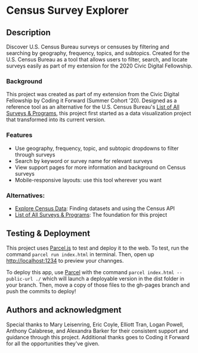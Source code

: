 # Census Survey Explorer

## Description
Discover U.S. Census Bureau surveys or censuses by filtering and searching by geography, frequency, topics, and subtopics. Created for the U.S. Census Bureau as a tool that allows users to filter, search, and locate surveys easily as part of my extension for the 2020 Civic Digital Fellowship.

### Background
This project was created as part of my extension from the Civic Digital Fellowship by Coding it Forward (Summer Cohort '20). Designed as a reference tool as an alternative for the U.S. Census Bureau's [List of All Surveys & Programs](https://www.census.gov/programs-surveys/surveys-programs.html), this project first started as a data visualization project that transformed into its current version. 

### Features
- Use geography, frequency, topic, and subtopic dropdowns to filter through surveys
- Search by keyword or survey name for relevant surveys
- View support pages for more information and background on Census surveys
- Mobile-responsive layouts: use this tool wherever you want

### Alternatives: 
- [Explore Census Data](https://data.census.gov/cedsci/): Finding datasets and using the Census API
- [List of All Surveys & Programs](https://www.census.gov/programs-surveys/surveys-programs.html): The foundation for this project

## Testing & Deployment

This project uses [Parcel.js](https://github.com/parcel-bundler/parcel) to test and deploy it to the web.
To test, run the command `parcel run index.html` in terminal. Then, open up [http://localhost:1234](http://localhost:1234) to preview your channges. 

To deploy this app, use [Parcel](http://parceljs.org) with the command `parcel index.html --public-url ./` which will launch a deployable version in the dist folder in your branch. Then, move a copy of those files to the gh-pages branch and push the commits to deploy!

## Authors and acknowledgment
Special thanks to Mary Leisenring, Eric Coyle, Elliott Tran, Logan Powell, Anthony Calabrese, and Alexandra Barker for their consistent support and guidance through this project. Additional thanks goes to Coding it Forward for all the opportunities they've given. 

